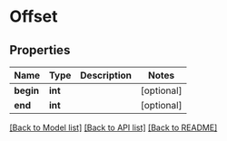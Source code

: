 # Offset

## Properties
Name | Type | Description | Notes
------------ | ------------- | ------------- | -------------
**begin** | **int** |  | [optional] 
**end** | **int** |  | [optional] 

[[Back to Model list]](../README.md#documentation-for-models) [[Back to API list]](../README.md#documentation-for-api-endpoints) [[Back to README]](../README.md)

